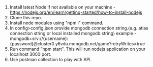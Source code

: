 1. Install latest Node if not available on your machine - https://nodejs.org/en/learn/getting-started/how-to-install-nodejs
2. Clone this repo.
3. Install node modules using "npm i" command.
4. In config>config.json provide mongodb connection string.(e.g. atlas connection string or local installed mongodb string)
   example - mongodb+srv://{username}:{password}@cluster0.y6vdu.mongodb.net/game?retryWrites=true
5. Run command "npm start". This will run nodejs application on your localhost 3000 port.
6. Use postman collection to play with API.
 
